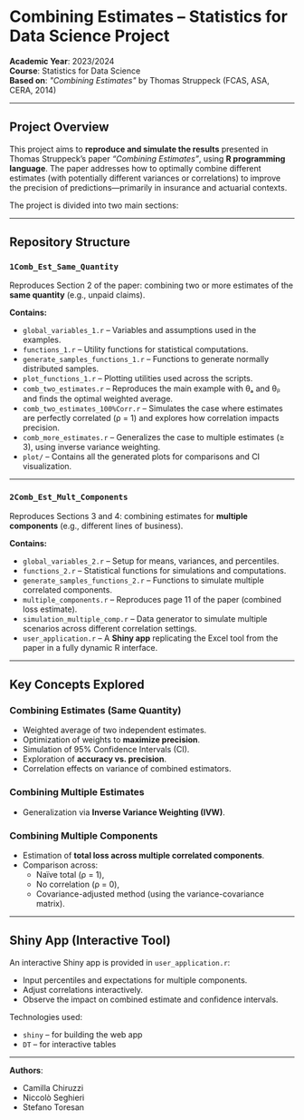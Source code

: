 # Combining Estimates – Statistics for Data Science Project

**Academic Year**: 2023/2024  
**Course**: Statistics for Data Science  
**Based on**: *"Combining Estimates"* by Thomas Struppeck (FCAS, ASA, CERA, 2014)  

---

## Project Overview

This project aims to **reproduce and simulate the results** presented in Thomas Struppeck’s paper *“Combining Estimates”*, using **R programming language**. The paper addresses how to optimally combine different estimates (with potentially different variances or correlations) to improve the precision of predictions—primarily in insurance and actuarial contexts.

The project is divided into two main sections:

---

## Repository Structure

### `1Comb_Est_Same_Quantity`
Reproduces Section 2 of the paper: combining two or more estimates of the **same quantity** (e.g., unpaid claims).

**Contains:**
- `global_variables_1.r` – Variables and assumptions used in the examples.
- `functions_1.r` – Utility functions for statistical computations.
- `generate_samples_functions_1.r` – Functions to generate normally distributed samples.
- `plot_functions_1.r` – Plotting utilities used across the scripts.
- `comb_two_estimates.r` – Reproduces the main example with θₐ and θᵦ and finds the optimal weighted average.
- `comb_two_estimates_100%Corr.r` – Simulates the case where estimates are perfectly correlated (ρ = 1) and explores how correlation impacts precision.
- `comb_more_estimates.r` – Generalizes the case to multiple estimates (≥ 3), using inverse variance weighting.
- `plot/` – Contains all the generated plots for comparisons and CI visualization.

---

### `2Comb_Est_Mult_Components`
Reproduces Sections 3 and 4: combining estimates for **multiple components** (e.g., different lines of business).

**Contains:**
- `global_variables_2.r` – Setup for means, variances, and percentiles.
- `functions_2.r` – Statistical functions for simulations and computations.
- `generate_samples_functions_2.r` – Functions to simulate multiple correlated components.
- `multiple_components.r` – Reproduces page 11 of the paper (combined loss estimate).
- `simulation_multiple_comp.r` – Data generator to simulate multiple scenarios across different correlation settings.
- `user_application.r` – A **Shiny app** replicating the Excel tool from the paper in a fully dynamic R interface.

---

## Key Concepts Explored

### Combining Estimates (Same Quantity)
- Weighted average of two independent estimates.
- Optimization of weights to **maximize precision**.
- Simulation of 95% Confidence Intervals (CI).
- Exploration of **accuracy vs. precision**.
- Correlation effects on variance of combined estimators.

### Combining Multiple Estimates
- Generalization via **Inverse Variance Weighting (IVW)**.

### Combining Multiple Components
- Estimation of **total loss across multiple correlated components**.
- Comparison across:
  - Naïve total (ρ = 1),
  - No correlation (ρ = 0),
  - Covariance-adjusted method (using the variance-covariance matrix).

---

## Shiny App (Interactive Tool)

An interactive Shiny app is provided in `user_application.r`:

- Input percentiles and expectations for multiple components.
- Adjust correlations interactively.
- Observe the impact on combined estimate and confidence intervals.

Technologies used:
- `shiny` – for building the web app
- `DT` – for interactive tables

---

**Authors**:  
- Camilla Chiruzzi  
- Niccolò Seghieri  
- Stefano Toresan  
